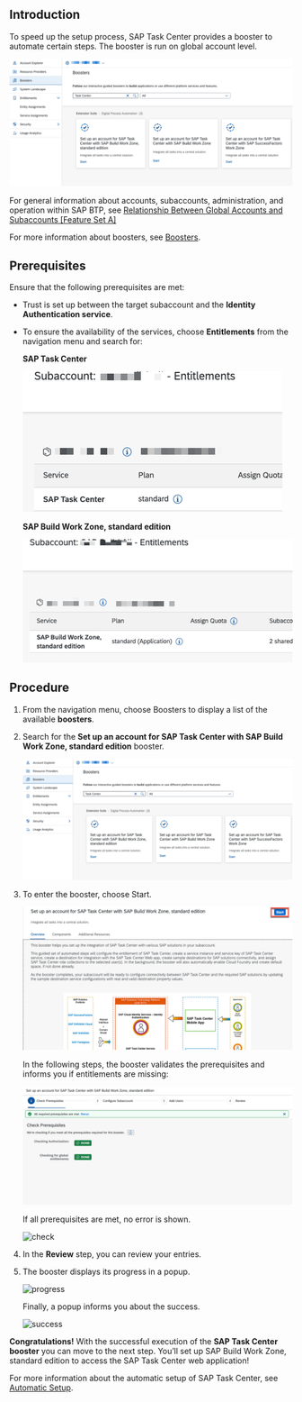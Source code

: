## Introduction

To speed up the setup process, SAP Task Center provides a booster to automate certain steps.
The booster is run on global account level.

![btp booster](images/btp_booster.png)

For general information about accounts, subaccounts, administration, and operation within SAP BTP, see [Relationship Between Global Accounts and Subaccounts [Feature Set A]](https://help.sap.com/products/BTP/65de2977205c403bbc107264b8eccf4b/8ed4a705efa0431b910056c0acdbf377.html?version=Cloud#loioeeda449cf252418a97e0f7c9abd30b9a)

For more information about boosters, see [Boosters](https://help.sap.com/products/BTP/65de2977205c403bbc107264b8eccf4b/fb1b56148f834749a2bf51127421610b.html).

## Prerequisites

Ensure that the following prerequisites are met:

- Trust is set up between the target subaccount and the **Identity Authentication service**.
- To ensure the availability of the services, choose **Entitlements** from the navigation menu and search for:

    **SAP Task Center**

    ![task center](images/tc_entitlement.png)
   

    **SAP Build Work Zone, standard edition**

    ![lp](images/bwz_entitlement.png)

## Procedure

1. From the navigation menu, choose Boosters to display a list of the available **boosters**.
2. Search for the **Set up an account for SAP Task Center with SAP Build Work Zone, standard edition** booster.

    ![btp booster procedure](images/btp_booster.png)

3. To enter the booster, choose Start.

    ![btp booster start](images/btp_booster_start.png)

    In the following steps, the booster validates the prerequisites and informs you if entitlements are missing:

    ![check](images/btp_booster_validation_prereq.png)

    If all prerequisites are met, no error is shown.

    ![check](images/btp_booster_config_sub_acc.png)

4. In the **Review** step, you can review your entries.

5. The booster displays its progress in a popup.

    ![progress](images/btp_booster_progress.png)

    Finally, a popup informs you about the success.

    ![success](images/btp_booster_success.png)

**Congratulations!** With the successful execution of the **SAP Task Center booster** you can move to the next step. You’ll set up SAP Build Work Zone, standard edition to access the SAP Task Center web application!

For more information about the automatic setup of SAP Task Center, see [Automatic Setup](https://help.sap.com/viewer/08cbda59b4954e93abb2ec85f1db399d/Cloud/en-US/3a499676e7ae4282af84092f778e3737.html).